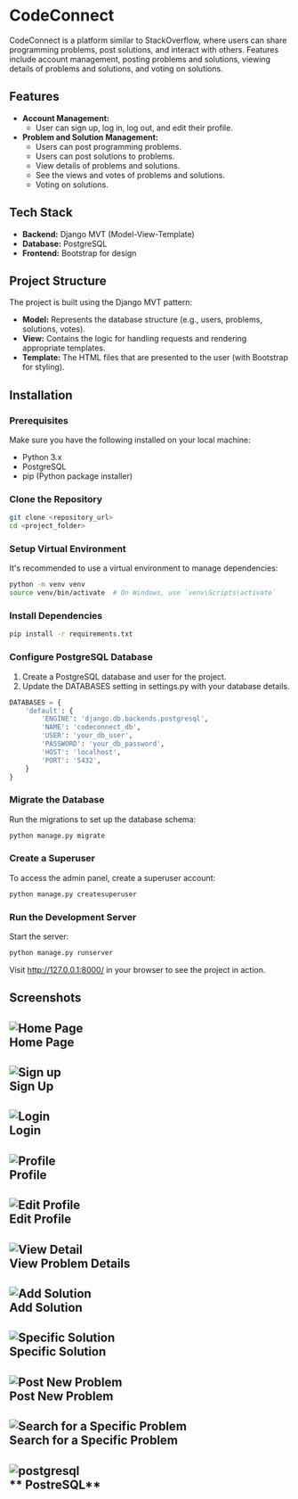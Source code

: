 # CodeConnect

CodeConnect is a platform similar to StackOverflow, where users can share programming problems, post solutions, and interact with others. Features include account management, posting problems and solutions, viewing details of problems and solutions, and voting on solutions.

## Features

- **Account Management:**
  - User can sign up, log in, log out, and edit their profile.
- **Problem and Solution Management:**
  - Users can post programming problems.
  - Users can post solutions to problems.
  - View details of problems and solutions.
  - See the views and votes of problems and solutions.
  - Voting on solutions.
  
## Tech Stack

- **Backend:** Django MVT (Model-View-Template)
- **Database:** PostgreSQL
- **Frontend:** Bootstrap for design

## Project Structure

The project is built using the Django MVT pattern:

- **Model:** Represents the database structure (e.g., users, problems, solutions, votes).
- **View:** Contains the logic for handling requests and rendering appropriate templates.
- **Template:** The HTML files that are presented to the user (with Bootstrap for styling).

## Installation

### Prerequisites

Make sure you have the following installed on your local machine:
- Python 3.x
- PostgreSQL
- pip (Python package installer)

### Clone the Repository

```bash
git clone <repository_url>
cd <project_folder>
```
### Setup Virtual Environment
It's recommended to use a virtual environment to manage dependencies:

```bash
python -m venv venv
source venv/bin/activate  # On Windows, use `venv\Scripts\activate`
```
### Install Dependencies
```bash
pip install -r requirements.txt
```
### Configure PostgreSQL Database
1. Create a PostgreSQL database and user for the project.
2. Update the DATABASES setting in settings.py with your database details.
```python
DATABASES = {
    'default': {
        'ENGINE': 'django.db.backends.postgresql',
        'NAME': 'codeconnect_db',
        'USER': 'your_db_user',
        'PASSWORD': 'your_db_password',
        'HOST': 'localhost',
        'PORT': '5432',
    }
}
```
### Migrate the Database
Run the migrations to set up the database schema:
```bash
python manage.py migrate
```
### Create a Superuser
To access the admin panel, create a superuser account:
```bash
python manage.py createsuperuser
```
### Run the Development Server
Start the server:
```bash
python manage.py runserver
```
Visit http://127.0.0.1:8000/ in your browser to see the project in action.

## Screenshots
![Home Page](screenshoots/home.png)  
**Home Page**  
---

![Sign up](screenshoots/signup.png)  
**Sign Up**  
---

![Login](screenshoots/login.png)  
**Login**  
---

![Profile](screenshoots/profile.png)  
**Profile**  
---

![Edit Profile](screenshoots/edit_profile.png)  
**Edit Profile**  
---

![View Detail](screenshoots/problem_detail.png)  
**View Problem Details**  
---

![Add Solution](screenshoots/add_solution.png)  
**Add Solution**  
---

![Specific Solution](screenshoots/specific_solution.png)  
**Specific Solution**  
---

![Post New Problem](screenshoots/post_problem.png)  
**Post New Problem**  
---

![Search for a Specific Problem](screenshoots/search_in_problems.png)  
**Search for a Specific Problem**  
---

![postgresql](screenshoots/postgresql.png)  
** PostreSQL**  
---


